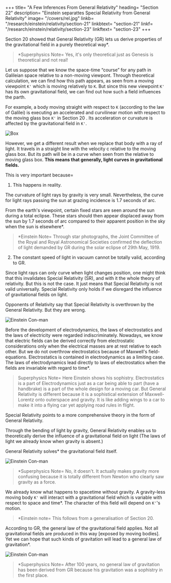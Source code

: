 +++
title=  "A Few Inferences From General Relativity"
heading=  "Section 22"
description=  "Einstein separattes Special Relativity from General Relativity"
image=  "/covers/rel.jpg"
linkb=  "/research/einstein/relativity/section-21"
linkbtext=  "section-21"
linkf=  "/research/einstein/relativity/section-23"
linkftext=  "section-23"
+++ 

Section 20 showed that General Relativity (GR) lets us derive properties of the gravitational field in a purely theoretical way*.

> *Superphysics Note=  Yes, it's only theoretical just as Genesis is theoretical and not real!


Let us suppose <!-- for instance, --> that we know the space-time “course” for any path in <!-- natural process whatsoever, as regards the manner in which it takes place in the --> Galileian <!-- domain --> space relative to a non-moving viewpont. <!--  Galileian body of reference K.  --> Through <!-- purely --> theoretical <!-- operations simply by --> calculation, we can find how this path <!-- natural process --> appears, as seen from a moving viewpoint <!-- reference-body --> `K'` which is <!-- accelerated --> moving relatively to `K`. But since <!--  exists with respect to --> this new <!-- body of reference --> viewpoint `K'` has its own gravitational field, we can find out how such a field <!--  our consideration also teaches us how the gravitational field --> influences the parth<!--  process studied -->.

For example, a body moving <!--  in a state of uniform rectilinear motion --> straight with respect to  `K` (according to the law of Galilei) is executing an accelerated and curvilinear motion with respect to the moving glass box <!-- accelerated reference-body --> `K'` in Section 20 . Its acceleration or curvature is affected by the gravitational field <!--  influence on the moving body of the gravitational field --> <!-- prevailing relatively to --> in `K'`. <!-- A gravitational field influences the movement of bodies in this way, so that our consideration supplies us with nothing essentially new. -->

![Box](/graphics/physics/box.jpg)

However, we get a different result when we replace that body with <!--  obtain a new result of fundamental importance when we carry out the analogous consideration for --> a ray of light. It travels in a straight line with the velocity c relative to the moving glass box. But its path <!-- With respect to the Galileian reference-body `K`, such a ray of light is transmitted rectilinearly  The path of this light --> will be in a curve <!-- is no longer a straight line --> when seen from the  relative to <!-- consider it with reference to --> moving glass box. <!--  accelerated chest (reference-body K').--> <b>This means that <!--  we conclude, that, in --> generally, light curves in <!-- are propagated curvilinearly in --> gravitational fields.</b>

This is very important because= 

1. This happens in reality. 

<!-- It can be compared with the reality. Although a detailed examination of the question shows that --> The curvature of light rays by gravity <!-- required by General Relativity --> is very small. Nevertheless, <!-- for  gravitational field. s at our disposal in practice, its estimated magnitude --> the curve for light rays passing the sun at grazing incidence is 1.7 seconds of arc. 

<!-- This should manifest itself in the following way. -->

From the earth's viewpoint, certain fixed stars are seen around the sun during a total eclipse. These stars should then appear displaced away from the sun by 1.7 seconds of arc compared to their apparent position in the sky when the sun is elsewhere*. 


> *Einstein Note=  Through star photographs, the Joint Committee of the Royal and Royal Astronomical Societies confirmed the deflection of light demanded by GR during the solar eclipse of 29th May, 1919.

<!-- This should be tested by astronomers.  -->
<!-- The examination of the correctness or otherwise of this deduction is a problem of the greatest importance, the early solution of which is to be expected of astronomers. -->

2. The constant speed of light <!-- law of the constancy of the velocity of light --> in vacuum <!-- , which constitutes one of the two fundamental assumptions in Special Relativity and to which we have already frequently referred, --> cannot be totally<!--  unlimited --> valid, according to GR. 

Since light rays can only curve when light changes position, <!--  the speed of light --> <!--  take place when the velocity of propagation of light --> <!-- varies with position --> one might think that this invalidates <!-- Now we might think that as a consequence of this, --> Special Relativity (SR), and with it the whole theory of relativity. But this is not the case. <span style="color=  red"> It just means that <!-- We can only conclude that --> Special Relativity is not valid universally. <!-- cannot claim an unlimited domain of validity. --> Special Relativity only holds if we <!-- only so long as we are able to --> disregard the influence of gravitational fields on light<!-- the phenomena (e.g. of light) -->.</span>

<span style="color=  red">Opponents of Relativity say that Special Relativity is overthrown by the General Relativity. But they are wrong.</span>

![Einstein Con-man](/avatars/einbla.png)


Before the development of electrodynamics, the laws of electrostatics and the laws of electricity were regarded indiscriminately. Nowadays, we know that electric fields can be derived correctly from electrostatic considerations only when <!--  for the case, which is never strictly realised, in which --> the electrical masses are at rest relative to each other<!-- and the coordinate system -->. But we do not <!-- Should we also --> overthrow electrostatics because of Maxwell's field-equations.<!--  in electrodynamics?  No, --> Electrostatics is contained in electrodynamics as a limiting case. The laws of electrodynamics lead directly to laws of electrostatics when <!-- for the case in which --> the fields are invariable with regard to time*.


> Superphysics Note=  Here Einstein shows his sophistry. Electrostatics is a part of Electrodynamics just as a car being able to part (have a handbrake) is a part of the whole design for a moving car. But General Relativity is different because it is a sophistical extension of Maxwell-Lorentz onto outerspace and gravity. It is like adding wings to a car to make it into a flying car yet applying road rules in flight. 


<span style="color=  red">Special Relativity points to a more comprehensive theory in the form of General Relativity.</span> 

Through the bending of light by gravity, General Relativity enables us to theoretically derive the influence of a gravitational field on light (The laws of light we already know when gravity is absent.)
<!-- No fairer destiny could be allotted to any physical theory, than that it should of itself point out the way to the introduction of a more comprehensive theory, in which it lives on as a limiting case. -->

<!-- In the example of the transmission of light just dealt with, we have seen that  -->

<span style="color=  red">General Relativity solves* the gravitational field itself.</span>

![Einstein Con-man](/avatars/einbla.png)

> *Superphysics Note=  No, it doesn't. It actually makes gravity more confusing because it is totally different from Newton who clearly saw gravity as a force.



<!-- Let us consider this for a moment. -->
We already know what happens to spacetime without gravity. <!--  are acquainted with space-time domains which behave (approximately) in a “Galileian” fashion under suitable choice of reference-body, i.e. domains in which gravitational fields are absent. --> A gravity-less moving body <!-- If we now refer such a domain to a reference-body --> `K'` <!-- possessing any kind of motion, --> will interact with a <!-- then relative to K' there exists a --> gravitational field which is variable with respect to space and time*. The character of this field will depend on<!--  the motion chosen for --> `K'`'s motion. 

> *Einstein note=  This follows from a generalisation of Section 20.


According to GR, the general law of the gravitational field applies. <!-- must be satisfied for all gravitational fields obtainable in this way. --> Not all gravitational fields are produced in this way [exposed by moving bodies]. <span style="color=  red">Yet we can hope that such kinds of gravitation will lead to a general law of gravitation*.</span> <!--  will be derivable from special kinds of gravitational fields.  -->

![Einstein Con-man](/avatars/einbla.png)

> *Superphysics Note=  After 100 years, no general law of gravitation has been derived from GR because his gravitation was a sophistry in the first place. 

<!-- This hope has been realised in the most beautiful manner.  -->

<!-- But between the clear vision of this goal and its actual realisation it was necessary to surmount a serious difficulty, and as this lies deep at the root of things, I dare not withhold it from the reader. 

We must extend our ideas of the space-time continuum still farther.
 -->
